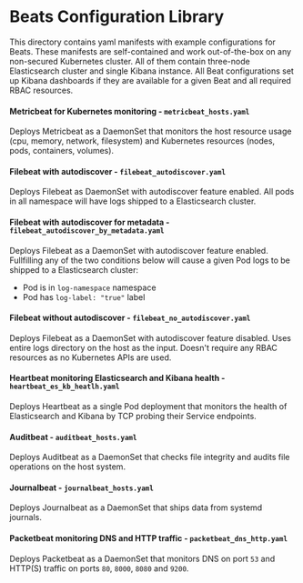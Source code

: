 # Beats Configuration Library

This directory contains yaml manifests with example configurations for Beats. These manifests are self-contained and work out-of-the-box on any non-secured Kubernetes cluster. All of them contain three-node Elasticsearch cluster and single Kibana instance. All Beat configurations set up Kibana dashboards if they are available for a given Beat and all required RBAC resources. 

#### Metricbeat for Kubernetes monitoring - `metricbeat_hosts.yaml`

Deploys Metricbeat as a DaemonSet that monitors the host resource usage (cpu, memory, network, filesystem) and Kubernetes resources (nodes, pods, containers, volumes).

#### Filebeat with autodiscover - `filebeat_autodiscover.yaml`

Deploys Filebeat as DaemonSet with autodiscover feature enabled. All pods in all namespace will have logs shipped to a Elasticsearch cluster.

#### Filebeat with autodiscover for metadata - `filebeat_autodiscover_by_metadata.yaml`

Deploys Filebeat as a DaemonSet with autodiscover feature enabled. Fullfilling any of the two conditions below will cause a given Pod logs to be shipped to a Elasticsearch cluster:

- Pod is in `log-namespace` namespace
- Pod has `log-label: "true"` label 

#### Filebeat without autodiscover - `filebeat_no_autodiscover.yaml`

Deploys Filebeat as a DaemonSet with autodiscover feature disabled. Uses entire logs directory on the host as the input. Doesn't require any RBAC resources as no Kubernetes APIs are used.   

#### Heartbeat monitoring Elasticsearch and Kibana health - `heartbeat_es_kb_heatlh.yaml`

Deploys Heartbeat as a single Pod deployment that monitors the health of Elasticsearch and Kibana by TCP probing their Service endpoints.

#### Auditbeat - `auditbeat_hosts.yaml`

Deploys Auditbeat as a DaemonSet that checks file integrity and audits file operations on the host system.

#### Journalbeat - `journalbeat_hosts.yaml`

Deploys Journalbeat as a DaemonSet that ships data from systemd journals.


#### Packetbeat monitoring DNS and HTTP traffic - `packetbeat_dns_http.yaml`

Deploys Packetbeat as a DaemonSet that monitors DNS on port `53` and HTTP(S) traffic on ports `80`, `8000`, `8080` and `9200`.
